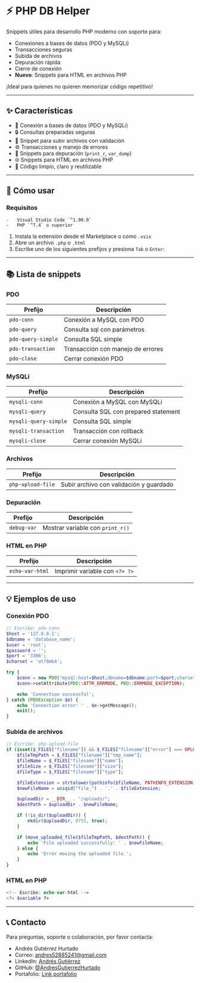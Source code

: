 # ⚡ PHP DB Helper

Snippets útiles para desarrollo PHP moderno con soporte para:

-   Conexiones a bases de datos (PDO y MySQLi)
-   Transacciones seguras
-   Subida de archivos
-   Depuración rápida
-   Cierre de conexión
-   **Nuevo**: Snippets para HTML en archivos PHP

¡Ideal para quienes no quieren memorizar código repetitivo!

---

## ✨ Características

-   🔌 Conexión a bases de datos (PDO y MySQLi)
-   🔒 Consultas preparadas seguras
-   📂 Snippet para subir archivos con validación
-   ⚙️ Transacciones y manejo de errores
-   🐞 Snippets para depuración (`print_r`, `var_dump`)
-   🌐 Snippets para HTML en archivos PHP
-   📄 Código limpio, claro y reutilizable

---

## 🚀 Cómo usar

### Requisitos

    -   Visual Studio Code `^1.90.0`
    -   PHP `^7.4` o superior

1. Instala la extensión desde el Marketplace o como `.vsix`
2. Abre un archivo `.php` o `.html`
3. Escribe uno de los siguientes prefijos y presiona `Tab` o `Enter`:

---

## 📚 Lista de snippets

### PDO

| Prefijo            | Descripción                       |
| ------------------ | --------------------------------- |
| `pdo-conn`         | Conexión a MySQL con PDO          |
| `pdo-query`        | Consulta sql con parámetros       |
| `pdo-query-simple` | Consulta SQL simple               |
| `pdo-transaction`  | Transacción con manejo de errores |
| `pdo-close`        | Cerrar conexión PDO               |

### MySQLi

| Prefijo               | Descripción                         |
| --------------------- | ----------------------------------- |
| `mysqli-conn`         | Conexión a MySQL con MySQLi         |
| `mysqli-query`        | Consulta SQL con prepared statement |
| `mysqli-query-simple` | Consulta SQL simple                 |
| `mysqli-transaction`  | Transacción con rollback            |
| `mysqli-close`        | Cerrar conexión MySQLi              |

### Archivos

| Prefijo           | Descripción                             |
| ----------------- | --------------------------------------- |
| `php-upload-file` | Subir archivo con validación y guardado |

### Depuración

| Prefijo     | Descripción                      |
| ----------- | -------------------------------- |
| `debug-var` | Mostrar variable con `print_r()` |

### HTML en PHP

| Prefijo         | Descripción                    |
| --------------- | ------------------------------ |
| `echo-var-html` | Imprimir variable con `<?= ?>` |

---

## 💡 Ejemplos de uso

### Conexión PDO

```php
// Escribe: pdo-conn
$host = '127.0.0.1';
$dbname = 'database_name';
$user = 'root';
$password = '';
$port = '3306';
$charset = 'utf8mb4';

try {
    $conn = new PDO("mysql:host=$host;dbname=$dbname;port=$port;charset=$charset", $user, $password);
    $conn->setAttribute(PDO::ATTR_ERRMODE, PDO::ERRMODE_EXCEPTION);

    echo 'Connection successful';
} catch (PDOException $e) {
    echo 'Connection error: ' . $e->getMessage();
    exit();
}
```

### Subida de archivos

```php
// Escribe: php-upload-file
if (isset($_FILES["filename"]) && $_FILES["filename"]["error"] === UPLOAD_ERR_OK) {
    $fileTmpPath = $_FILES["filename"]["tmp_name"];
    $fileName = $_FILES["filename"]["name"];
    $fileSize = $_FILES["filename"]["size"];
    $fileType = $_FILES["filename"]["type"];

    $fileExtension = strtolower(pathinfo($fileName, PATHINFO_EXTENSION));
    $newFileName = uniqid("file_") . '.' . $fileExtension;

    $uploadDir = __DIR__ . "/uploads/";
    $destPath = $uploadDir . $newFileName;

    if (!is_dir($uploadDir)) {
        mkdir($uploadDir, 0755, true);
    }

    if (move_uploaded_file($fileTmpPath, $destPath)) {
        echo 'File uploaded successfully: ' . $newFileName;
    } else {
        echo 'Error moving the uploaded file.';
    }
}
```

### HTML en PHP

```php
<!-- Escribe: echo-var-html -->
<?= $variable ?>
```

---

## 📞 Contacto

Para preguntas, soporte o colaboración, por favor contacta:

-   Andrés Gutiérrez Hurtado
-   Correo: [andres52885241@gmail.com](mailto:andres52885241@gmail.com)
-   LinkedIn: [Andrés Gutiérrez](https://www.linkedin.com/in/andr%C3%A9s-guti%C3%A9rrez-hurtado-25946728b/)
-   GitHub: [@AndresGutierrezHurtado](https://github.com/AndresGutierrezHurtado)
-   Portafolio: [Link portafolio](https://andres-portfolio-b4dv.onrender.com)
